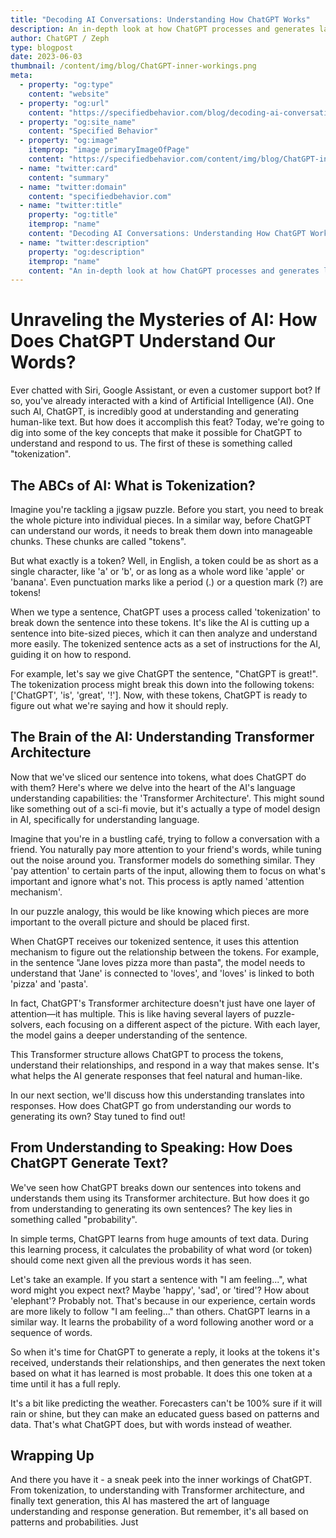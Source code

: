 ```yaml
---
title: "Decoding AI Conversations: Understanding How ChatGPT Works"
description: An in-depth look at how ChatGPT processes and generates language. Tokenization, attention mechanisms, and the role of the transformer architecture.
author: ChatGPT / Zeph
type: blogpost
date: 2023-06-03
thumbnail: /content/img/blog/ChatGPT-inner-workings.png
meta:
  - property: "og:type"
    content: "website"        
  - property: "og:url"
    content: "https://specifiedbehavior.com/blog/decoding-ai-conversations.html"    
  - property: "og:site_name"
    content: "Specified Behavior"    
  - property: "og:image"
    itemprop: "image primaryImageOfPage"
    content: "https://specifiedbehavior.com/content/img/blog/ChatGPT-inner-workings.png"
  - name: "twitter:card"    
    content: "summary"
  - name: "twitter:domain"    
    content: "specifiedbehavior.com"
  - name: "twitter:title"
    property: "og:title"
    itemprop: "name"
    content: "Decoding AI Conversations: Understanding How ChatGPT Works"
  - name: "twitter:description"
    property: "og:description"
    itemprop: "name"
    content: "An in-depth look at how ChatGPT processes and generates language. Tokenization, attention mechanisms, and the role of the transformer architecture."
---
```


# Unraveling the Mysteries of AI: How Does ChatGPT Understand Our Words?

Ever chatted with Siri, Google Assistant, or even a customer support bot? If so, you've already interacted with a kind of Artificial Intelligence (AI). One such AI, ChatGPT, is incredibly good at understanding and generating human-like text. But how does it accomplish this feat? Today, we're going to dig into some of the key concepts that make it possible for ChatGPT to understand and respond to us. The first of these is something called "tokenization".

## The ABCs of AI: What is Tokenization?

Imagine you're tackling a jigsaw puzzle. Before you start, you need to break the whole picture into individual pieces. In a similar way, before ChatGPT can understand our words, it needs to break them down into manageable chunks. These chunks are called "tokens".

But what exactly is a token? Well, in English, a token could be as short as a single character, like 'a' or 'b', or as long as a whole word like 'apple' or 'banana'. Even punctuation marks like a period (.) or a question mark (?) are tokens!

When we type a sentence, ChatGPT uses a process called 'tokenization' to break down the sentence into these tokens. It's like the AI is cutting up a sentence into bite-sized pieces, which it can then analyze and understand more easily. The tokenized sentence acts as a set of instructions for the AI, guiding it on how to respond.

For example, let's say we give ChatGPT the sentence, "ChatGPT is great!". The tokenization process might break this down into the following tokens: ['ChatGPT', 'is', 'great', '!']. Now, with these tokens, ChatGPT is ready to figure out what we're saying and how it should reply.

## The Brain of the AI: Understanding Transformer Architecture

Now that we've sliced our sentence into tokens, what does ChatGPT do with them? Here's where we delve into the heart of the AI's language understanding capabilities: the 'Transformer Architecture'. This might sound like something out of a sci-fi movie, but it's actually a type of model design in AI, specifically for understanding language.

Imagine that you're in a bustling café, trying to follow a conversation with a friend. You naturally pay more attention to your friend's words, while tuning out the noise around you. Transformer models do something similar. They 'pay attention' to certain parts of the input, allowing them to focus on what's important and ignore what's not. This process is aptly named 'attention mechanism'.

In our puzzle analogy, this would be like knowing which pieces are more important to the overall picture and should be placed first.

When ChatGPT receives our tokenized sentence, it uses this attention mechanism to figure out the relationship between the tokens. For example, in the sentence "Jane loves pizza more than pasta", the model needs to understand that 'Jane' is connected to 'loves', and 'loves' is linked to both 'pizza' and 'pasta'. 

In fact, ChatGPT's Transformer architecture doesn't just have one layer of attention—it has multiple. This is like having several layers of puzzle-solvers, each focusing on a different aspect of the picture. With each layer, the model gains a deeper understanding of the sentence.

This Transformer structure allows ChatGPT to process the tokens, understand their relationships, and respond in a way that makes sense. It's what helps the AI generate responses that feel natural and human-like.

In our next section, we'll discuss how this understanding translates into responses. How does ChatGPT go from understanding our words to generating its own? Stay tuned to find out!

## From Understanding to Speaking: How Does ChatGPT Generate Text?

We've seen how ChatGPT breaks down our sentences into tokens and understands them using its Transformer architecture. But how does it go from understanding to generating its own sentences? The key lies in something called "probability".

In simple terms, ChatGPT learns from huge amounts of text data. During this learning process, it calculates the probability of what word (or token) should come next given all the previous words it has seen.

Let's take an example. If you start a sentence with "I am feeling...", what word might you expect next? Maybe 'happy', 'sad', or 'tired'? How about 'elephant'? Probably not. That's because in our experience, certain words are more likely to follow "I am feeling..." than others. ChatGPT learns in a similar way. It learns the probability of a word following another word or a sequence of words.

So when it's time for ChatGPT to generate a reply, it looks at the tokens it's received, understands their relationships, and then generates the next token based on what it has learned is most probable. It does this one token at a time until it has a full reply.

It's a bit like predicting the weather. Forecasters can't be 100% sure if it will rain or shine, but they can make an educated guess based on patterns and data. That's what ChatGPT does, but with words instead of weather.

## Wrapping Up

And there you have it - a sneak peek into the inner workings of ChatGPT. From tokenization, to understanding with Transformer architecture, and finally text generation, this AI has mastered the art of language understanding and response generation. But remember, it's all based on patterns and probabilities. Just

